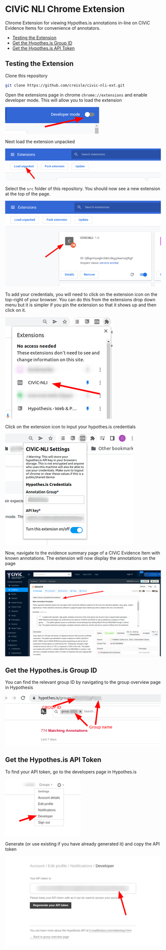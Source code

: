 # CIViC NLI Chrome Extension

Chrome Extension for viewing Hypothes.is annotations in-line on CIViC Evidence Items for convenience of annotators.

- [Testing the Extension](#testing-the-extension)
- [Get the Hypothes.is Group ID](#get-the-hypothesis-group-id)
- [Get the Hypothes.is API Token](#get-the-hypothesis-api-token)

## Testing the Extension

Clone this repository

```bash
git clone https://github.com/creisle/civic-nli-ext.git
```

Open the extensions page in chrome `chrome://extensions` and enable developer mode. This will allow you to load the extension

![dev mode](./images/chrome-dev-mode.png)

Next load the extension unpacked

![load unpacked](./images/chrome-load-unpacked.png)

Select the `src` folder of this repository. You should now see a new extension at the top of the page.

![new ext](./images/chrome-new-ext.png)

To add your credentials, you will need to  click on the extension icon on the top-right of your browser. You can do this from the extensions drop down menu but it is simpler if you pin the extension so that it shows up and then click on it.

![load unpacked](./images/ext-panel.png)

Click on the extension icon to input your hypothes.is credentials

![ext credentials](./images/ext-credentials.png)

Now, navigate to the evidence summary page of a CIViC Evidence Item with known annotations. The extension will now display the annotations on the page

![display](./images/civic-nli-annotations.png)

## Get the Hypothes.is Group ID

You can find the relevant group ID by navigating to the group overview page in Hypothesis

![hyp group ID](./images/hyp-group-id.png)

## Get the Hypothes.is API Token

To find your API token, go to the developers page in Hypothes.is

![developers page](./images/hyp-developer.png)

Generate (or use existing if you have already generated it) and copy the API token

![token](./images/hyp-token.png)
